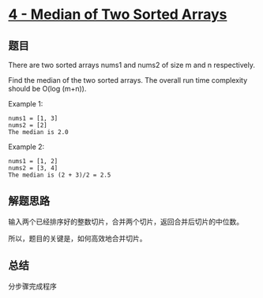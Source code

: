 # [4 - Median of Two Sorted Arrays](https://leetcode.com/problems/median-of-two-sorted-arrays/)

## 题目
There are two sorted arrays nums1 and nums2 of size m and n respectively.

Find the median of the two sorted arrays. The overall run time complexity should be O(log (m+n)).

Example 1:
```
nums1 = [1, 3]
nums2 = [2]
The median is 2.0
```
Example 2:
```
nums1 = [1, 2]
nums2 = [3, 4]
The median is (2 + 3)/2 = 2.5
```
## 解题思路
输入两个已经排序好的整数切片，合并两个切片，返回合并后切片的中位数。

所以，题目的关键是，如何高效地合并切片。

## 总结
分步骤完成程序

